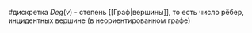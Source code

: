 #дискретка 
$Deg(v)$ - степень [[Граф|вершины]], то есть число рёбер, инцидентных вершине (в неориентированном графе)